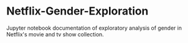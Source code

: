 # Netflix-Gender-Exploration
Jupyter notebook documentation of exploratory analysis of gender in Netflix's movie and tv show collection.
